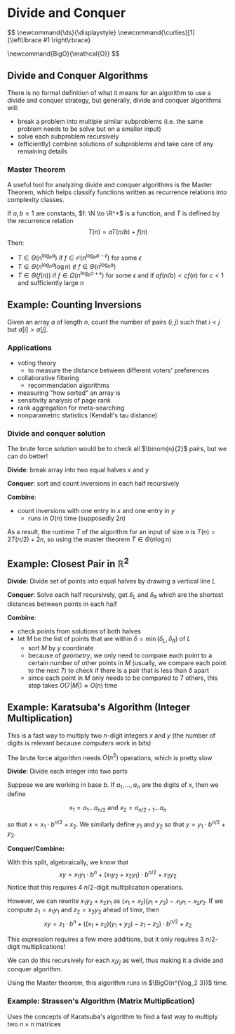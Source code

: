# Divide and Conquer

$$
\newcommand{\ds}{\displaystyle}
\newcommand{\curlies}[1]{\left\lbrace #1 \right\rbrace}

\newcommand{BigO}{\mathcal{O}}
$$

## Divide and Conquer Algorithms

There is no formal definition of what it means for an algorithm to use a divide and conquer strategy, but generally, divide and conquer algorithms will:

- break a problem into multiple similar subproblems (i.e. the same problem needs to be solve but on a smaller input)
- solve each subproblem recursively
- (efficiently) combine solutions of subproblems and take care of any remaining details

### Master Theorem

A useful tool for analyzing divide and conquer algorithms is the Master Theorem, which helps classify functions written as recurrence relations into complexity classes.

If $a, b \geq 1$ are constants, $f: \N \to \R^+$ is a function, and $T$ is defined by the recurrence relation
$$
T(n) = aT(n/b) + f(n)
$$
Then:

- $T \in \Theta(n^{\log_b a})$ if $f \in \mathcal O(n^{\log_b a - \epsilon})$ for some $\epsilon$
- $T \in \Theta(n^{\log_b a} \log n)$ if $f \in \Theta(n^{\log_b a})$
- $T \in \Theta(f(n))$ if $f \in \Omega(n^{\log_b a + \epsilon})$ for some $\epsilon$ and if $a f(n/b) < cf(n)$ for $c < 1$ and sufficiently large $n$

## Example: Counting Inversions

Given an array $a$ of length $n$, count the number of pairs $(i, j)$ such that $i < j$ but $a[i] > a[j]$.

### Applications

- voting theory
  - to measure the distance between different voters' preferences
- collaborative filtering
  - recommendation algorithms
- measuring "how sorted" an array is
- sensitivity analysis of page rank
- rank aggregation for meta-searching
- nonparametric statistics (Kendall's tau distance)

### Divide and conquer solution

The brute force solution would be to check all $\binom{n}{2}$ pairs, but we can do better!

**Divide**: break array into two equal halves $x$ and $y$

**Conquer**: sort and count inversions in each half recursively

**Combine**:

- count inversions with one entry in $x$ and one entry in $y$
  - runs in $O(n)$ time (supposedly $2n$)

As a result, the runtime $T$ of the algorithm for an input of size $n$ is $T(n) = 2T(n/2) + 2n$, so using the master theorem $T \in \Theta(n \log n)$

## Example: Closest Pair in $\mathbb R^2$

**Divide**: Divide set of points into equal halves by drawing a vertical line $L$

**Conquer**: Solve each half recursively, get $\delta_L$ and $\delta_R$ which are the shortest distances between points in each half

**Combine**:

- check points from solutions of both halves
- let $M$ be the list of points that are within $\delta = \min(\delta_L, \delta_R)$ of $L$
  - sort $M$ by $y$ coordinate
  - because of *geometry*, we only need to compare each point to a certain number of other points in $M$ (usually, we compare each point to the next 7) to check if there is a pair that is less than $\delta$ apart
  - since each point in $M$ only needs to be compared to 7 others, this step takes $O(7|M|) \approx O(n)$ time

## Example: Karatsuba's Algorithm (Integer Multiplication)

This is a fast way to multiply two $n$-digit integers $x$ and $y$ (the number of digits is relevant because computers work in bits)

The brute force algorithm needs $O(n^2)$ operations, which is pretty slow

**Divide**: Divide each integer into two parts

Suppose we are working in base $b$. If $a_1, ..., a_n$ are the digits of $x$, then we define

$$
x_1 = a_1 ... a_{n/2} \text{ and } x_2 = a_{n/2+1} ... a_n
$$

so that $x = x_1 \cdot b^{n/2} + x_2$. We similarly define $y_1$ and $y_2$ so that $y = y_1 \cdot b^{n/2} + y_2$.

**Conquer/Combine:**

With this split, algebraically, we know that
$$
xy = x_1 y_1 \cdot b^n + (x_1 y_2 + x_2 y_1) \cdot b^{n/2} + x_2 y_2
$$
Notice that this requires 4 $n/2$-digit multiplication operations.

However, we can rewrite $x_1 y_2 + x_2 y_1$ as $(𝑥_1 + 𝑥_2)(𝑦_1 + 𝑦_2) − 𝑥_1 𝑦_1− 𝑥_2 𝑦_2$. If we compute $z_1 = x_1 y_1$ and $z_2 = x_2 y_2$ ahead of time, then
$$
xy = z_1 \cdot b^n + ((x_1 + x_2)(y_1 + y_2) - z_1 - z_2) \cdot b^{n/2} + z_2
$$

This expression requires a few more additions, but it only requires 3 $n/2$-digit multiplications!

We can do this recursively for each $x_i y_j$ as well, thus making it a divide and conquer algorithm.

Using the Master theorem, this algorithm runs in $\BigO(n^{\log_2 3})$ time.

### Example: Strassen's Algorithm (Matrix Multiplication)

Uses the concepts of Karatsuba's algorithm to find a fast way to multiply two $n \times n$ matrices